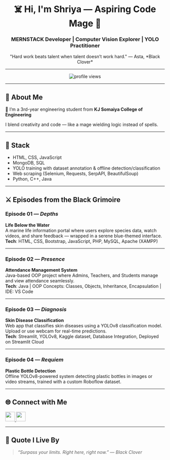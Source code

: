 <h1 align="center">☠️ Hi, I'm Shriya — Aspiring Code Mage 🔮</h1>
<h3 align="center">MERNSTACK Developer | Computer Vision Explorer | YOLO Practitioner </h3>
<p align="center">"Hard work beats talent when talent doesn’t work hard." — Asta, *Black Clover*</p>

---

<p align="center">
  <img src="https://komarev.com/ghpvc/?username=shriya-shetty&label=Profile%20Views&color=0e75b6&style=flat" alt="profile views" />
</p>

---

## 🧩 About Me

🧠 I’m a 3rd-year engineering student from **KJ Somaiya College of Engineering**

I blend creativity and code — like a mage wielding logic instead of spells.

---

## 📜 Stack

- HTML, CSS, JavaScript  
- MongoDB, SQL  
- YOLO training with dataset annotation & offline detection/classification  
- Web scraping (Selenium, Requests, SerpAPI, BeautifulSoup)  
- Python, C++, Java  

---

## ⚔️ Episodes from the Black Grimoire

### Episode 01 — *Depths*
**Life Below the Water**  
A marine life information portal where users explore species data, watch videos, and share feedback — wrapped in a serene blue-themed interface.  
**Tech**: HTML, CSS, Bootstrap, JavaScript, PHP, MySQL, Apache (XAMPP)  

---

### Episode 02 — *Presence*
**Attendance Management System**  
Java-based OOP project where Admins, Teachers, and Students manage and view attendance seamlessly.  
**Tech**: Java | OOP Concepts: Classes, Objects, Inheritance, Encapsulation | IDE: VS Code  

---

### Episode 03 — *Diagnosis*
**Skin Disease Classification**  
Web app that classifies skin diseases using a YOLOv8 classification model. Upload or use webcam for real-time predictions.  
**Tech**: Streamlit, YOLOv8, Kaggle dataset, Database Integration, Deployed on Streamlit Cloud  

---

### Episode 04 — *Requiem*
**Plastic Bottle Detection**  
Offline YOLOv8-powered system detecting plastic bottles in images or video streams, trained with a custom Roboflow dataset.

---

## 🌐 Connect with Me

<p>
  <a href="https://linkedin.com/in/shriya-shetty-5034bb30a" target="blank">
    <img src="https://raw.githubusercontent.com/rahuldkjain/github-profile-readme-generator/master/src/images/icons/Social/linked-in-alt.svg" width="30" height="30" />
  </a>
  <a href="https://instagram.com/shriyashetty657" target="blank">
    <img src="https://raw.githubusercontent.com/rahuldkjain/github-profile-readme-generator/master/src/images/icons/Social/instagram.svg" width="30" height="30" />
  </a>
</p>

---

## 🧠 Quote I Live By

> *“Surpass your limits. Right here, right now.”* — *Black Clover*
